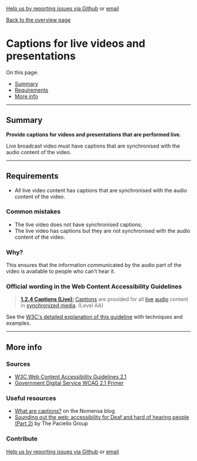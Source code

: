 [Help us by reporting issues via Github](https://github.com/theappbusiness/accessibility-guidelines) or [email](mailto:jeanfrancois@theappbusiness.com)

[Back to the overview page](./../index.html)

# Captions for live videos and presentations

On this page:
* [Summary](#summary)
* [Requirements](#requirements)
* [More info](#more-info)

---

## Summary

**Provide captions for videos and presentations that are performed live.**

Live broadcast video must have captions that are synchronised with the audio content of the video.

---

## Requirements

* All live video content has captions that are synchronised with the audio content of the video.

### Common mistakes

* The live video does not have synchronised captions;
* The live video has captions but they are not synchronised with the audio content of the video.

### Why?

This ensures that the information communicated by the audio part of the video is available to people who can't hear it.

### Official wording in the Web Content Accessibility Guidelines

> [**1.2.4 Captions (Live):**](https://www.w3.org/TR/UNDERSTANDING-WCAG20/media-equiv-real-time-captions.html) [Captions](https://www.w3.org/TR/UNDERSTANDING-WCAG20/media-equiv-real-time-captions.html#captionsdef) are provided for all [live](https://www.w3.org/TR/UNDERSTANDING-WCAG20/media-equiv-real-time-captions.html#livedef) [audio](https://www.w3.org/TR/UNDERSTANDING-WCAG20/media-equiv-real-time-captions.html#audiodef) content in [synchronized media](https://www.w3.org/TR/UNDERSTANDING-WCAG20/media-equiv-real-time-captions.html#synchronizedmediadef). (Level AA)

See the [W3C's detailed explanation of this guideline](https://www.w3.org/TR/UNDERSTANDING-WCAG20/media-equiv-real-time-captions.html) with techniques and examples.

---

## More info

### Sources

* [W3C Web Content Accessibility Guidelines 2.1](https://www.w3.org/TR/WCAG21/)
* [Government Digital Service WCAG 2.1 Primer](https://alphagov.github.io/wcag-primer/)

### Useful resources

* [What are captions?](https://www.nomensa.com/blog/2010/what-are-captions) on the Nomensa blog
* [Sounding out the web: accessibility for Deaf and hard of hearing people (Part 2)](https://www.paciellogroup.com/blog/2017/03/sounding-out-the-web-accessibility-for-deaf-and-hard-of-hearing-people-part-2/) by The Paciello Group

### Contribute

[Help us by reporting issues via Github](https://github.com/theappbusiness/accessibility-guidelines) or [email](mailto:jeanfrancois@theappbusiness.com)